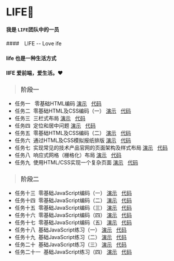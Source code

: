 # LIFE:seedling:

####  我是 `LIFE`团队中的一员

####　LIFE -- Love ife

####  life 也是一种生活方式

####  IIFE 爱前端，爱生活。:heart:

> ### 阶段一
>>
* 任务一 &nbsp; 零基础HTML编码 [演示](http://maxxiaobao.github.io/LIFE/step1/task1/index.html) &nbsp; [代码](https://github.com/maxxiaobao/LIFE/tree/master/step1/task1)
*  任务二  &nbsp;零基础HTML及CSS编码（一） [演示](http://maxxiaobao.github.io/LIFE/step1/task2/index.html) &nbsp; [代码](https://github.com/maxxiaobao/LIFE/tree/master/step1/task2)
* 任务三 &nbsp;三栏式布局 [演示](http://maxxiaobao.github.io/LIFE/step1/task3/index.html) &nbsp; [代码](https://github.com/maxxiaobao/LIFE/tree/master/step1/task3)
* 任务四 &nbsp;定位和居中问题 [演示](http://maxxiaobao.github.io/LIFE/step1/task4/index.html) &nbsp; [代码](https://github.com/maxxiaobao/LIFE/tree/master/step1/task4)
* 任务五 &nbsp;零基础HTML及CSS编码（二） [演示](http://maxxiaobao.github.io/LIFE/step1/task5/index.html) &nbsp; [代码](https://github.com/maxxiaobao/LIFE/tree/master/step1/task5)
* 任务六 &nbsp;通过HTML及CSS模拟报纸排版 [演示](http://maxxiaobao.github.io/LIFE/step1/task6/index.html) &nbsp; [代码](https://github.com/maxxiaobao/LIFE/tree/master/step1/task6)
* 任务七 &nbsp;实现常见的技术产品官网的页面架构及样式布局 [演示](http://maxxiaobao.github.io/LIFE/step1/task7/index.html) &nbsp; [代码](https://github.com/maxxiaobao/LIFE/tree/master/step1/task7)
* 任务八 &nbsp;响应式网格（栅格化）布局 [演示](http://maxxiaobao.github.io/LIFE/step1/task8/index.html) &nbsp; [代码](https://github.com/maxxiaobao/LIFE/tree/master/step1/task8)
* 任务九 &nbsp;使用HTML/CSS实现一个复杂页面 [演示](http://maxxiaobao.github.io/LIFE/step1/task9/index.html) &nbsp; [代码](https://github.com/maxxiaobao/LIFE/tree/master/step1/task9)

> ### 阶段二
>>
* 任务十三 &nbsp;零基础JavaScript编码（一） [演示](http://maxxiaobao.github.io/LIFE/step2/task13/index.html) &nbsp; [代码](https://github.com/maxxiaobao/LIFE/tree/master/step12/task13)
* 任务十四 &nbsp;零基础JavaScript编码（二） [演示](http://maxxiaobao.github.io/LIFE/step2/task14/index.html) &nbsp; [代码](https://github.com/maxxiaobao/LIFE/tree/master/step12/task14)
* 任务十五 &nbsp;零基础JavaScript编码（三） [演示](http://maxxiaobao.github.io/LIFE/step2/task15/index.html) &nbsp; [代码](https://github.com/maxxiaobao/LIFE/tree/master/step12/task15)
* 任务十六 &nbsp;零基础JavaScript编码（四） [演示](http://maxxiaobao.github.io/LIFE/step2/task16/index.html) &nbsp; [代码](https://github.com/maxxiaobao/LIFE/tree/master/step12/task16)
* 任务十七 &nbsp;零基础JavaScript编码（五） [演示](http://maxxiaobao.github.io/LIFE/step2/task17/index.html) &nbsp; [代码](https://github.com/maxxiaobao/LIFE/tree/master/step12/task17)
* 任务十八 &nbsp;基础JavaScript练习（一） [演示](http://maxxiaobao.github.io/LIFE/step2/task18/index.html) &nbsp; [代码](https://github.com/maxxiaobao/LIFE/tree/master/step12/task18)
* 任务十九 &nbsp;基础JavaScript练习（二） [演示](http://maxxiaobao.github.io/LIFE/step2/task19/index.html) &nbsp; [代码](https://github.com/maxxiaobao/LIFE/tree/master/step12/task19)
* 任务二十 &nbsp;基础JavaScript练习（三） [演示](http://maxxiaobao.github.io/LIFE/step2/task20/index.html) &nbsp; [代码](https://github.com/maxxiaobao/LIFE/tree/master/step12/task20)
* 任务二十一 &nbsp;基础JavaScript练习（四） [演示](http://maxxiaobao.github.io/LIFE/step2/task21/index.html) &nbsp; [代码](https://github.com/maxxiaobao/LIFE/tree/master/step12/task21)
